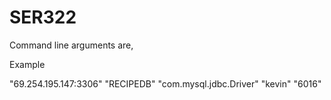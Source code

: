 # SER322

Command line arguments are,

<ipaddress> <dbname> <drivername> <dbadminName> <dbadminPassword>

Example

"69.254.195.147:3306" "RECIPEDB" "com.mysql.jdbc.Driver" "kevin" "6016"
